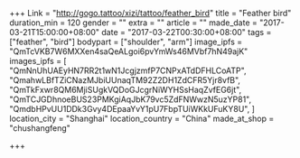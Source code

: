 +++
Link = "http://gogo.tattoo/xizi/tattoo/feather_bird"
title = "Feather bird"
duration_min = 120
gender = ""
extra = ""
article = ""
made_date = "2017-03-21T15:00:00+08:00"
date = "2017-03-22T00:30:00+08:00"
tags = ["feather", "bird"]
bodypart = ["shoulder", "arm"]
image_ipfs = "QmTcVKB7W6MXXen4saQeALgoi6pvYmWs46MVbf7hN49ajK"
images_ipfs = [  "QmNnUhUAEyHN7RR2t1wN1JcgjzmfP7CNPxATdDFHLCoATP",
  "QmahwLBfTZiCNazMJbiUUnaqTM92Z2DH1ZdCFR5Yjr8vfB",
  "QmTkFxwr8QM6MjiSUgkVQDoGJcgrNiWYHSsHaqZvfEG6jt",
  "QmTCJGDhnoeBUS23PMKgiAqJbK79vc5ZdFNWwzN5uzYP81",
  "QmdbHPvUU1DDk3Gvy4DEpaaYvY1pU7FbpTUiWKkUFuKY8U",
]
location_city = "Shanghai"
location_country = "China"
made_at_shop = "chushangfeng"

+++
